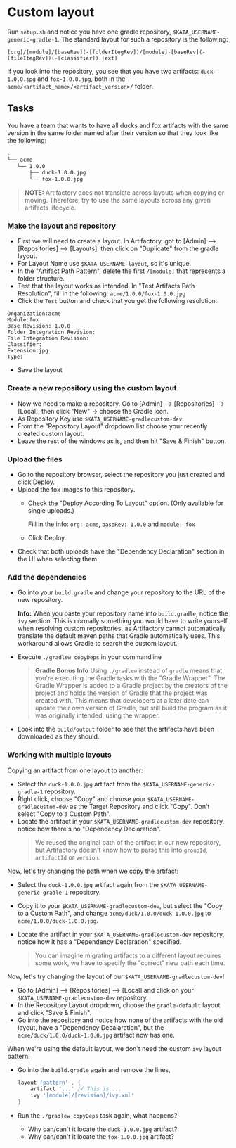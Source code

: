 # Custom layout

Run `setup.sh` and notice you have one gradle repository, `$KATA_USERNAME-generic-gradle-1`.
The standard layout for such a repository is the following:

```
[org]/[module]/[baseRev](-[folderItegRev])/[module]-[baseRev](-[fileItegRev])(-[classifier]).[ext]
```

If you look into the repository, you see that you have two artifacts: `duck-1.0.0.jpg` and `fox-1.0.0.jpg`, both in the `acme/<artifact_name>/<artifact_version>/` folder.

## Tasks

You have a team that wants to have all ducks and fox artifacts with the same version in the same folder named after their version so that they look like the following:

```bash
.
└── acme
   └── 1.0.0
       ├── duck-1.0.0.jpg
       └── fox-1.0.0.jpg

```

> **NOTE:** Artifactory does not translate across layouts when copying or moving. Therefore, try to use the same layouts across any given artifacts lifecycle.

### Make the layout and repository

* First we will need to create a layout. In Artifactory, got to [Admin] —> [Repositories] —> [Layouts], then click on "Duplicate" from the gradle layout.
* For Layout Name use `$KATA_USERNAME-layout`, so it's unique.
* In the "Artifact Path Pattern", delete the first `/[module]` that represents a folder structure.
* Test that the layout works as intended. In "Test Artifacts Path Resolution", fill in the following: `acme/1.0.0/fox-1.0.0.jpg`
* Click the `Test` button and check that you get the following resolution:

```
Organization:acme
Module:fox
Base Revision: 1.0.0
Folder Integration Revision:
File Integration Revision:
Classifier:
Extension:jpg
Type:
```

* Save the layout

### Create a new repository using the custom layout

* Now we need to make a repository. Go to [Admin] —> [Repositories] —> [Local], then click "New" -> choose the Gradle icon.
* As Repository Key use `$KATA_USERNAME-gradlecustom-dev`.
* From the "Repository Layout" dropdown list choose your recently created custom layout.
* Leave the rest of the windows as is, and then hit "Save & Finish" button.

### Upload the files

* Go to the repository browser, select the repository you just created and click Deploy.
* Upload the fox images to this repository.
  * Check the "Deploy According To Layout" option. (Only available for single uploads.)

    Fill in the info: `org: acme`, `baseRev: 1.0.0` and `module: fox`
  * Click Deploy.
* Check that both uploads have the "Dependency Declaration"
    section in the UI when selecting them.

### Add the dependencies

* Go into your `build.gradle` and change your repository to the URL of the new repository.

    **Info:** When you paste your repository name into `build.gradle`, notice the `ivy` section. This is normally something you would have to write yourself when resolving custom repositories, as Artifactory cannot automatically translate the default maven paths that Gradle automatically uses. This workaround allows Gradle to search the custom layout.

* Execute `./gradlew copyDeps` in your commandline
    > **Gradle Bonus Info**
    > Using `./gradlew` instead of `gradle` means that you're executing the Gradle tasks
    > with the "Gradle Wrapper". The Gradle Wrapper is added to a Gradle project by the
    > creators of the project and holds the version of Gradle that the project was
    > created with. This means that developers at a later date can update their own version
    > of Gradle, but still build the program as it was originally intended, using the wrapper.

* Look into the `build/output` folder to see that the artifacts have been downloaded as they should.

### Working with multiple layouts

Copying an artifact from one layout to another:

* Select the `duck-1.0.0.jpg` artifact from the
    `$KATA_USERNAME-generic-gradle-1` repository.
* Right click, choose "Copy" and choose your `$KATA_USERNAME-gradlecustom-dev`
    as the Target Repository and click "Copy". Don't select "Copy to a Custom Path".
* Locate the artifact in your `$KATA_USERNAME-gradlecustom-dev` repository,
    notice how there's no "Dependency Declaration".
    > We reused the original path of the artifact in our new repository,
    > but Artifactory doesn't know how to
    > parse this into `groupId`, `artifactId` or `version`.

Now, let's try changing the path when we copy the artifact:

* Select the `duck-1.0.0.jpg` artifact again from the
    `$KATA_USERNAME-generic-gradle-1` repository.
* Copy it to your `$KATA_USERNAME-gradlecustom-dev`, but select the
    "Copy to a Custom Path", and change
    `acme/duck/1.0.0/duck-1.0.0.jpg` to `acme/1.0.0/duck-1.0.0.jpg`.
* Locate the artifact in your `$KATA_USERNAME-gradlecustom-dev` repository,
    notice how it has a "Dependency Declaration" specified.

    > You can imagine migrating artifacts to a different layout requires some work,
    > we have to specify the "correct" new path each time.

Now, let's try changing the layout of our `$KATA_USERNAME-gradlecustom-dev`!

* Go to [Admin] —> [Repositories] —> [Local] and click on your
    `$KATA_USERNAME-gradlecustom-dev` repository.
* In the Repository Layout dropdown, choose the `gradle-default` layout
    and click "Save & Finish".
* Go into the repository and notice how none of the artifacts with the old layout,
    have a "Dependency Decalaration", but the `acme/duck/1.0.0/duck-1.0.0.jpg`
    artifact now has one.

When we're using the default layout, we don't need the custom `ivy` layout pattern!

* Go into the `build.gradle` again and remove the lines,

    ```groovy
    layout 'pattern' , {
        artifact '...' // This is ...
        ivy '[module]/[revision]/ivy.xml'
    }
    ```

* Run the `./gradlew copyDeps` task again, what happens?
  * Why can/can't it locate the `duck-1.0.0.jpg` artifact?
  * Why can/can't it locate the `fox-1.0.0.jpg` artifact?
